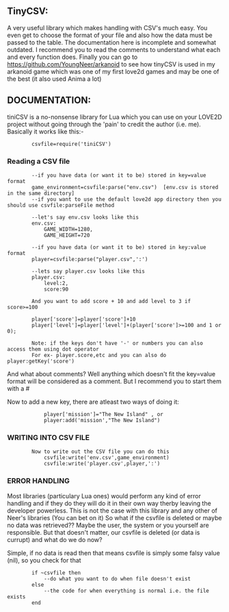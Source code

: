 ## TinyCSV:
A very useful library which makes handling with CSV's much easy. You even get to choose the format of your file and also how the data must be passed to the table. The documentation here is incomplete and somewhat outdated. I recommend you to read the comments to understand what each and every function does. Finally you can go to https://github.com/YoungNeer/arkanoid to see how tinyCSV is used in my arkanoid game which was one of my first love2d games and may be one of the best (it also used Anima a lot)


## DOCUMENTATION:
tiniCSV is a no-nonsense library for Lua which you can use on your LOVE2D project without going through the 'pain' to credit the author (i.e. me). Basically it works like this:-

            csvfile=require('tiniCSV')

   ### Reading a CSV file 

            --if you have data (or want it to be) stored in key=value format
            game_environment=csvfile:parse("env.csv")  [env.csv is stored in the same directory]
            --if you want to use the default love2d app directory then you should use csvfile:parseFile method

            --let's say env.csv looks like this
            env.csv:            
                GAME_WIDTH=1280,
                GAME_HEIGHT=720

            --if you have data (or want it to be) stored in key:value format
            player=csvfile:parse("player.csv",':') 

            --lets say player.csv looks like this
            player.csv:
                level:2,
                score:90
            
            And you want to add score + 10 and add level to 3 if score>=100
            
            player['score']=player['score']+10 
            player['level']=player['level']+(player['score']>=100 and 1 or 0);

            Note: if the keys don't have '-' or numbers you can also access them using dot operator
            For ex- player.score,etc and you can also do player:getKey('score')

   And what about comments? Well anything which doesn't fit the key=value format will be considered as a comment. But I recommend you to start them with a #

   Now to add a new key, there are atleast two ways of doing it:
   
                player['mission']="The New Island" , or
                player:add('mission',"The New Island")

   ### WRITING INTO CSV FILE

            Now to write out the CSV file you can do this 
                csvfile:write('env.csv',game_environment)                
                csvfile:write('player.csv',player,':')

   ### ERROR HANDLING
   
Most libraries (particulary Lua ones) would perform any kind of error handling and if they do they will do it in their own way therby leaving the developer powerless. This is not the case with this library and any other of Neer's libraries (You can bet on it) 
So what if the csvfile is deleted or maybe no data was retrieved?? Maybe the user, the system or you yourself are responsible. But that doesn't matter, our csvfile is deleted (or data is currupt) and what do we do now?

Simple, if no data is read then that means csvfile is simply some falsy value (nil), so you check for that

            if ~csvfile then
                --do what you want to do when file doesn't exist
            else
                --the code for when everything is normal i.e. the file exists
            end

